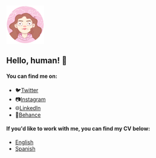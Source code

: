 <img src="https://raw.githubusercontent.com/lauranavas/lauranavas/main/me-oc.png" alt="Avatar" width="100">

## Hello, human! 👋

#### You can find me on:

- 🐦[Twitter](https://twitter.com/lauranavasc)
- 📷[Instagram](https://instagram.com/lauranavasc)
- 🌐[LinkedIn](https://www.linkedin.com/in/lauranavasv/)
- 🎨[Behance](https://behance.com/lauranavas)

#### If you'd like to work with me, you can find my CV below:

- [English](https://github.com/lauranavas/lauranavas/raw/f2733f41638f1578a0dae4ab03218a550d637b89/CV%20-%20Ana%20Laura%20Navas%20Ca%C3%B1as%20-%20EN.pdf)
- [Spanish](https://github.com/lauranavas/lauranavas/raw/f2733f41638f1578a0dae4ab03218a550d637b89/CV%20-%20Ana%20Laura%20Navas%20Ca%C3%B1as%20-%20ES.pdf)
